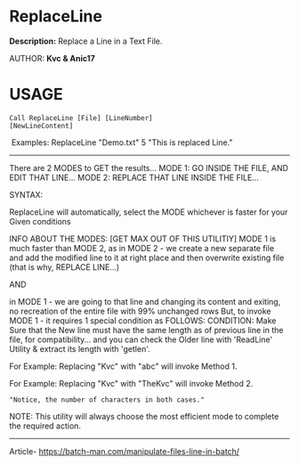 # ReplaceLine
**Description:**
Replace a Line in a Text File.

AUTHOR:	**Kvc & Anic17**

# USAGE

<code>Call ReplaceLine [File] [LineNumber] [NewLineContent]</code>

​	Examples: 		ReplaceLine "Demo.txt" 5 "This is replaced Line."

----

There are 2 MODES to GET the results...
 MODE 1:	GO INSIDE THE FILE, AND EDIT THAT LINE...
 MODE 2:	REPLACE THAT LINE INSIDE THE FILE...

SYNTAX:

ReplaceLine will automatically, select the MODE whichever is faster for your
Given conditions

INFO ABOUT THE MODES: [GET MAX OUT OF THIS UTILITIY]
MODE 1 is much faster than MODE 2, as in MODE 2 - we create a new separate file
and add the modified line to it at right place and then overwrite existing file
(that is why, REPLACE LINE...)

AND

in MODE 1 - we are going to that line and changing its content and exiting, no
recreation of the entire file with 99% unchanged rows
But, to invoke MODE 1 - it requires 1 special condition as FOLLOWS:
CONDITION: Make Sure that the New line must have the same length as
of previous line in the file, for compatibility...
and you can check the Older line with 'ReadLine' Utility & extract
its length with 'getlen'.

For Example: Replacing "Kvc" with "abc" will invoke Method 1.

For Example: Replacing "Kvc" with "TheKvc" will invoke Method 2.

	"Notice, the number of characters in both cases."

NOTE:
This utility will always choose the most efficient mode to complete the
required action.

----
Article- https://batch-man.com/manipulate-files-line-in-batch/
